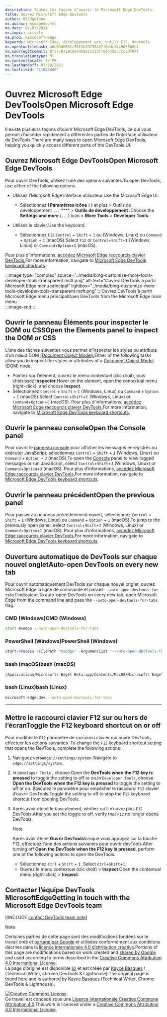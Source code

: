 ```yaml
---
description: Toutes les façons d’ouvrir le Microsoft Edge DevTools.
title: Ouvrez Microsoft Edge DevTools
author: MSEdgeTeam
ms.author: msedgedevrel
ms.date: 07/01/2021
ms.topic: article
ms.prod: microsoft-edge
keywords: Microsoft Edge, développement web, outils F12, devtools
ms.openlocfilehash: a6e83d0651c5611b53735447f6ddc34c90550db1
ms.sourcegitcommit: 8f37c931ecde4d58223113f7e3b42d37cc3df97f
ms.translationtype: MT
ms.contentlocale: fr-FR
ms.lasthandoff: 07/10/2021
ms.locfileid: "11643440"
---
```

<!-- Copyright Kayce Basques 

   Licensed under the Apache License, Version 2.0 (the "License");
   you may not use this file except in compliance with the License.
   You may obtain a copy of the License at

       https://www.apache.org/licenses/LICENSE-2.0

   Unless required by applicable law or agreed to in writing, software
   distributed under the License is distributed on an "AS IS" BASIS,
   WITHOUT WARRANTIES OR CONDITIONS OF ANY KIND, either express or implied.
   See the License for the specific language governing permissions and
   limitations under the License. -->
# <a name="open-microsoft-edge-devtools"></a><span data-ttu-id="21297-104">Ouvrez Microsoft Edge DevTools</span><span class="sxs-lookup"><span data-stu-id="21297-104">Open Microsoft Edge DevTools</span></span>  

<span data-ttu-id="21297-105">Il existe plusieurs façons d’ouvrir Microsoft Edge DevTools, ce qui vous permet d’accéder rapidement à différentes parties de l’interface utilisateur de DevTools.</span><span class="sxs-lookup"><span data-stu-id="21297-105">There are many ways to open Microsoft Edge DevTools, helping you quickly access different parts of the DevTools UI.</span></span> 

## <a name="open-microsoft-edge-devtools"></a><span data-ttu-id="21297-106">Ouvrez Microsoft Edge DevTools</span><span class="sxs-lookup"><span data-stu-id="21297-106">Open Microsoft Edge DevTools</span></span>  

<span data-ttu-id="21297-107">Pour ouvrir DevTools, utilisez l’une des options suivantes.</span><span class="sxs-lookup"><span data-stu-id="21297-107">To open DevTools, use either of the following options.</span></span>  

*   <span data-ttu-id="21297-108">Utilisez l’Microsoft Edge’interface utilisateur.</span><span class="sxs-lookup"><span data-stu-id="21297-108">Use the Microsoft Edge UI.</span></span>
    *  <span data-ttu-id="21297-109">Sélectionnez **l Paramètres icône** \( \) et plus > Outils de développement `...` \*\*\*\*  >   **Outils de développement .**</span><span class="sxs-lookup"><span data-stu-id="21297-109">Choose the **Settings and more** \(`...`\) icon >  **More Tools** >  **Developer Tools**.</span></span>  
    
*   <span data-ttu-id="21297-110">Utilisez le clavier.</span><span class="sxs-lookup"><span data-stu-id="21297-110">Use the keyboard.</span></span>  
    *   <span data-ttu-id="21297-111">Sélectionnez `F12` `Control` + `Shift` + `I` ou \(Windows, Linux\) ou `Command` + `Option` + `I` \(macOS\).</span><span class="sxs-lookup"><span data-stu-id="21297-111">Select `F12` or `Control`+`Shift`+`I` \(Windows, Linux\) or `Command`+`Option`+`I` \(macOS\).</span></span>  

<span data-ttu-id="21297-112">Pour plus d’informations, [accédez Microsoft Edge raccourcis clavier DevTools.][DevtoolsShortcutsIndex]</span><span class="sxs-lookup"><span data-stu-id="21297-112">For more information, navigate to [Microsoft Edge DevTools keyboard shortcuts][DevtoolsShortcutsIndex].</span></span>  

:::image type="complex" source="../media/bing-customize-more-tools-developer-tools-transparent.msft.png" alt-text="Ouvrez DevTools à partir Microsoft Edge menu principal" lightbox="../media/bing-customize-more-tools-developer-tools-transparent.msft.png":::
   <span data-ttu-id="21297-114">Ouvrez DevTools à partir Microsoft Edge menu principal</span><span class="sxs-lookup"><span data-stu-id="21297-114">Open DevTools from the Microsoft Edge main menu</span></span>  
:::image-end:::  

## <a name="open-the-elements-panel-to-inspect-the-dom-or-css"></a><span data-ttu-id="21297-115">Ouvrir le panneau Éléments pour inspecter le DOM ou CSS</span><span class="sxs-lookup"><span data-stu-id="21297-115">Open the Elements panel to inspect the DOM or CSS</span></span>  

<span data-ttu-id="21297-116">L’une des tâches suivantes vous permet d’inspecter les styles ou attributs d’un nœud DOM [\(Document Object Model\).](https://developer.mozilla.org/en-US/docs/Web/API/Document_Object_Model)</span><span class="sxs-lookup"><span data-stu-id="21297-116">Either of the following tasks allow you to inspect the styles or attributes of a [Document Object Model](https://developer.mozilla.org/en-US/docs/Web/API/Document_Object_Model) \(DOM\) node.</span></span>

*   <span data-ttu-id="21297-117">Pointez sur l’élément, ouvrez le menu contextuel \(clic droit\), puis choisissez **Inspecter**.</span><span class="sxs-lookup"><span data-stu-id="21297-117">Hover on the element, open the contextual menu \(right-click\), and choose **Inspect**.</span></span>  
*   <span data-ttu-id="21297-118">Sélectionnez `Control` + `Shift` + `C` \(Windows, Linux\) ou `Command` + `Option` + `C` \(macOS\).</span><span class="sxs-lookup"><span data-stu-id="21297-118">Select `Control`+`Shift`+`C` \(Windows, Linux\) or `Command`+`Option`+`C` \(macOS\).</span></span> <span data-ttu-id="21297-119">Pour plus d’informations, [accédez Microsoft Edge raccourcis clavier DevTools.][DevtoolsShortcutsIndex]</span><span class="sxs-lookup"><span data-stu-id="21297-119">For more information, navigate to [Microsoft Edge DevTools keyboard shortcuts][DevtoolsShortcutsIndex].</span></span>  

<!-- :::image type="complex" source="../media/bing-right-click-inspect.msft.png" alt-text="The Inspect option" lightbox="../media/bing-right-click-inspect.msft.png":::
   The **Inspect** option  
:::image-end:::  --> 

<!--Navigate to [Get Started With Viewing And Changing CSS][GetStartedCSS].  -->  

## <a name="open-the-console-panel"></a><span data-ttu-id="21297-120">Ouvrir le panneau console</span><span class="sxs-lookup"><span data-stu-id="21297-120">Open the Console panel</span></span>  

<span data-ttu-id="21297-121">Pour ouvrir le [panneau console][DevtoolsConsoleIndex] pour afficher les messages enregistrés ou exécuter JavaScript, sélectionnez `Control` + `Shift` + `J` \(Windows, Linux\) ou `Command` + `Option` + `J` \(macOS\).</span><span class="sxs-lookup"><span data-stu-id="21297-121">To open the [Console][DevtoolsConsoleIndex] panel to view logged messages or run JavaScript, select `Control`+`Shift`+`J` \(Windows, Linux\) or `Command`+`Option`+`J` \(macOS\).</span></span> <span data-ttu-id="21297-122">Pour plus d’informations, [accédez Microsoft Edge raccourcis clavier DevTools.][DevtoolsShortcutsIndex]</span><span class="sxs-lookup"><span data-stu-id="21297-122">For more information, navigate to [Microsoft Edge DevTools keyboard shortcuts][DevtoolsShortcutsIndex].</span></span>  

<!--Navigate to [Get Started With The Console][ConsoleGetStarted].  -->

## <a name="open-the-previous-panel"></a><span data-ttu-id="21297-123">Ouvrir le panneau précédent</span><span class="sxs-lookup"><span data-stu-id="21297-123">Open the previous panel</span></span>  

<span data-ttu-id="21297-124">Pour passer au panneau précédemment ouvert, sélectionnez `Control` + `Shift` + `I` \(Windows, Linux\) ou `Command` + `Option` + `I` \(macOS\).</span><span class="sxs-lookup"><span data-stu-id="21297-124">To jump to the previously open panel, select `Control`+`Shift`+`I` \(Windows, Linux\) or `Command`+`Option`+`I` \(macOS\).</span></span>  <span data-ttu-id="21297-125">Pour plus d’informations, [accédez Microsoft Edge raccourcis clavier DevTools.][DevtoolsShortcutsIndex]</span><span class="sxs-lookup"><span data-stu-id="21297-125">For more information, navigate to [Microsoft Edge DevTools keyboard shortcuts][DevtoolsShortcutsIndex].</span></span>  

## <a name="auto-open-devtools-on-every-new-tab"></a><span data-ttu-id="21297-126">Ouverture automatique de DevTools sur chaque nouvel onglet</span><span class="sxs-lookup"><span data-stu-id="21297-126">Auto-open DevTools on every new tab</span></span>  

<span data-ttu-id="21297-127">Pour ouvrir automatiquement DevTools sur chaque nouvel onglet, ouvrez Microsoft Edge la ligne de commande et passez `--auto-open-devtools-for-tabs` l’indicateur.</span><span class="sxs-lookup"><span data-stu-id="21297-127">To auto-open DevTools on every new tab, open Microsoft Edge from the command line and pass the `--auto-open-devtools-for-tabs` flag.</span></span>  

### [<a name="cmd-windows"></a><span data-ttu-id="21297-128">CMD (Windows)</span><span class="sxs-lookup"><span data-stu-id="21297-128">CMD (Windows)</span></span>](#tab/cmd-Windows/)  

<a id="auto-open-devtools-command-line"></a>  

```cmd
start msedge --auto-open-devtools-for-tabs
```  

### [<a name="powershell-windows"></a><span data-ttu-id="21297-129">PowerShell (Windows)</span><span class="sxs-lookup"><span data-stu-id="21297-129">PowerShell (Windows)</span></span>](#tab/powershell-Windows/)  

<a id="auto-open-devtools-command-line"></a>  

```powershell
Start-Process -FilePath "msedge" -ArgumentList "--auto-open-devtools-for-tabs"
```  

### [<a name="bash-macos"></a><span data-ttu-id="21297-130">bash (macOS)</span><span class="sxs-lookup"><span data-stu-id="21297-130">bash (macOS)</span></span>](#tab/bash-macos/)  

<a id="auto-open-devtools-command-line"></a>  

```bash
/Applications/Microsoft\ Edge\ Beta.app/Contents/MacOS/Microsoft\ Edge\ Beta --auto-open-devtools-for-tabs
```  

### [<a name="bash-linux"></a><span data-ttu-id="21297-131">bash (Linux)</span><span class="sxs-lookup"><span data-stu-id="21297-131">bash (Linux)</span></span>](#tab/bash-linux/)  

<a id="auto-open-devtools-command-line"></a>  

```bash
microsoft-edge-dev --auto-open-devtools-for-tabs
```  

* * *  

## <a name="toggle-the-f12-keyboard-shortcut-on-or-off"></a><span data-ttu-id="21297-132">Mettre le raccourci clavier F12 sur ou hors de l’écran</span><span class="sxs-lookup"><span data-stu-id="21297-132">Toggle the F12 keyboard shortcut on or off</span></span>  

<span data-ttu-id="21297-133">Pour modifier le `F12` paramètre de raccourci clavier qui ouvre DevTools, effectuer les actions suivantes :</span><span class="sxs-lookup"><span data-stu-id="21297-133">To change the `F12` keyboard shortcut setting that opens the DevTools, complete the following actions:</span></span>  

1.  <span data-ttu-id="21297-134">Naviguez vers`edge://settings/system` .</span><span class="sxs-lookup"><span data-stu-id="21297-134">Navigate to `edge://settings/system`.</span></span>  
1.  <span data-ttu-id="21297-135">In `Developer Tools` , choose Open the **DevTools when the F12 key is pressed** to toggle the setting to off or on.</span><span class="sxs-lookup"><span data-stu-id="21297-135">In `Developer Tools`, choose **Open the DevTools when the F12 key is pressed** to toggle the setting to off or on.</span></span> <span data-ttu-id="21297-136">Basculez le paramètre pour empêcher le raccourci `F12` clavier d’ouvrir DevTools.</span><span class="sxs-lookup"><span data-stu-id="21297-136">Toggle the setting to off to stop the `F12` keyboard shortcut from opening DevTools.</span></span>  
1.  <span data-ttu-id="21297-137">Après avoir éteint le basculement, vérifiez qu’il n’ouvre plus `F12` DevTools.</span><span class="sxs-lookup"><span data-stu-id="21297-137">After you set the toggle to off, verify that `F12` no longer opens DevTools.</span></span>  
    
    > [!NOTE]
    > <span data-ttu-id="21297-138">Après avoir éteint **Ouvrir DevTools**lorsque vous appuyez sur la touche F12, effectuez l’une des actions suivantes pour ouvrir devTools.</span><span class="sxs-lookup"><span data-stu-id="21297-138">After turning off **Open the DevTools when the F12 key is pressed**, perform one of the following actions to open the DevTools.</span></span>  
    > 
    > *   <span data-ttu-id="21297-139">Sélectionnez `Ctrl` + `Shift` + `I` .</span><span class="sxs-lookup"><span data-stu-id="21297-139">Select `Ctrl`+`Shift`+`I`.</span></span>  
    > *   <span data-ttu-id="21297-140">Ouvrez le menu contextuel \(clic droit\) > **Inspect**.</span><span class="sxs-lookup"><span data-stu-id="21297-140">Open the contextual menu \(right-click\) > **Inspect**.</span></span>  
    
## <a name="getting-in-touch-with-the-microsoft-edge-devtools-team"></a><span data-ttu-id="21297-141">Contacter l’équipe DevTools MicrosoftEdge</span><span class="sxs-lookup"><span data-stu-id="21297-141">Getting in touch with the Microsoft Edge DevTools team</span></span>  

[!INCLUDE [contact DevTools team note](../includes/contact-devtools-team-note.md)]  

<!-- links -->  

[DevtoolsConsoleIndex]: ../console/index.md "Présentation de la console | Documents Microsoft"  
[DevtoolsShortcutsIndex]: ../shortcuts/index.md "Microsoft Edge Raccourcis clavier DevTools | Documents Microsoft"  

<!--[ConsoleGetStarted]: /microsoft-edge/devtools-guide-chromium/console/get-started ""  -->  
<!--[GetStartedCSS]: /microsoft-edge/devtools-guide-chromium/css "CSS"  -->

> [!NOTE]
> <span data-ttu-id="21297-144">Certaines parties de cette page sont des modifications fondées sur le travail créé et [partagé par Google][GoogleSitePolicies] et utilisées conformément aux conditions décrites dans la [licence internationale 4,0 d’attribution créative][CCA4IL].</span><span class="sxs-lookup"><span data-stu-id="21297-144">Portions of this page are modifications based on work created and [shared by Google][GoogleSitePolicies] and used according to terms described in the [Creative Commons Attribution 4.0 International License][CCA4IL].</span></span>  
> <span data-ttu-id="21297-145">La page d’origine est disponible [ici](https://developers.google.com/web/tools/chrome-devtools/open) et est créée par [Kayce Basques][KayceBasques] \ (Technical Writer, chrome DevTools \& Lighthouse\).</span><span class="sxs-lookup"><span data-stu-id="21297-145">The original page is found [here](https://developers.google.com/web/tools/chrome-devtools/open) and is authored by [Kayce Basques][KayceBasques] \(Technical Writer, Chrome DevTools \& Lighthouse\).</span></span>  

[![Creative Commons License][CCby4Image]][CCA4IL]  
<span data-ttu-id="21297-147">Ce travail est concédé sous une [Licence internationale Creative Commons Attribution 4.0][CCA4IL].</span><span class="sxs-lookup"><span data-stu-id="21297-147">This work is licensed under a [Creative Commons Attribution 4.0 International License][CCA4IL].</span></span>  

[CCA4IL]: https://creativecommons.org/licenses/by/4.0  
[CCby4Image]: https://i.creativecommons.org/l/by/4.0/88x31.png  
[GoogleSitePolicies]: https://developers.google.com/terms/site-policies  
[KayceBasques]: https://developers.google.com/web/resources/contributors#kayce-basques  
